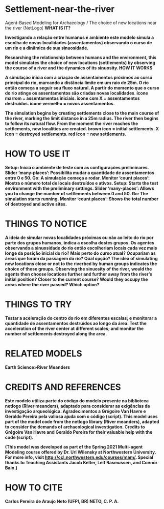 # Settlement-near-the-river
Agent-Based Modeling for Archaeology / The choice of new locations near the river (NetLogo)
<b>
WHAT IS IT?

Investigando a relação entre humanos e ambiente este modelo simula a escolha de novas localidades (assentamentos) observando o curso de um rio e a dinâmica de sua sinuosidade.

Researching the relationship between humans and the environment, this model simulates the choice of new locations (settlements) by observing the course of a river and the dynamics of its sinuosity.
<b>
HOW IT WORKS
  
A simulação inicia com a criação de assentamentos próximos ao curso principal do rio, marcando a distância limite em um raio de 25m. O rio então começa a seguir seu fluxo natural. A partir do momento que o curso do rio atinge os assentamentos são criadas novas localidades.
ícone marrom = assentamentos iniciais. ícone com X = assentamentos destruídos. ícone vermelho = novos assentamentos.

The simulation begins by creating settlements close to the main course of the river, marking the limit distance in a 25m radius. The river then begins to follow its natural flow. From the moment the river reaches the settlements, new localities are created.
brown icon = initial settlements. X icon = destroyed settlements. red icon = new settlements.

# HOW TO USE IT
  
Setup: Inicia o ambiente de teste com as configurações preliminares. Slider ‘many-places’: Possibilita mudar a quantidade de assentamentos entre 0 e 50. Go: A simulação começa a rodar. Monitor ‘count places’: Mostra o número total de locais destruídos e ativos.
Setup: Starts the test environment with the preliminary settings. Slider ‘many-places’: Allows you to change the number of settlements between 0 and 50. Go: The simulation starts running. Monitor ‘count places’: Shows the total number of destroyed and active sites.

# THINGS TO NOTICE
  
A ideia de simular novas localidades próximas ou não ao leito do rio por parte dos grupos humanos, indica a escolha destes grupos. Os agentes observando a sinuosidade do rio então escolheriam locais cada vez mais longe da posição inicial do rio? Mais perto do curso atual? Ocupariam as áreas que foram da passagem do rio? Qual opção?
The idea of simulating new locations close or not to the riverbed by human groups indicates the choice of these groups. Observing the sinuosity of the river, would the agents then choose locations further and further away from the river’s initial position? Closer to the current course? Would they occupy the areas where the river passed? Which option?

# THINGS TO TRY
  
Testar a aceleração do centro do rio em diferentes escalas; e monitorar a quantidade de assentamentos destruídos ao longo da área.
Test the acceleration of the river center at different scales; and monitor the number of settlements destroyed along the area.

# RELATED MODELS
  
Earth Science>River Meanders

# CREDITS AND REFERENCES
  
Este modelo utiliza parte do código do modelo presente na biblioteca netlogo (River meanders), adaptado para considerar as exigências da investigação arqueológica. Agradecimentos a Grégoire Van Havre e Geraldo Pereira pela valiosa ajuda com o código (script).
This model uses part of the model code from the netlogo library (River meanders), adapted to consider the demands of archaeological investigation. Credits to Grégoire Van Havre and Geraldo Pereira for their valuable help with the code (script).

(This model was developed as part of the Spring 2021 Multi-agent Modeling course offered by Dr. Uri Wilensky at Northwestern University. For more info, visit http://ccl.northwestern.edu/courses/mam/. Special thanks to Teaching Assistants Jacob Kelter, Leif Rasmussen, and Connor Bain.)

# HOW TO CITE
  
Carlos Pereira de Araujo Neto (UFPI, BR)
NETO, C. P. A.
